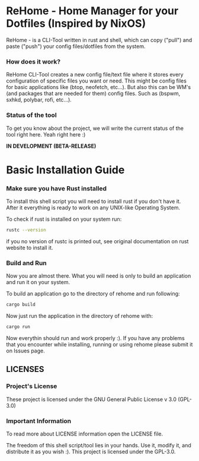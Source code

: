 # ReHome - Home Manager for your Dotfiles (Inspired by NixOS)

ReHome - is a CLI-Tool written in rust and shell, which can copy ("pull") and paste ("push") your config files/dotfiles from the system.

### How does it work?

ReHome CLI-Tool creates a new config file/text file where it stores every configuration of specific files you want or need.
This might be config files for basic applications like (btop, neofetch, etc...). But also this can be WM's (and packages that are needed for them) config files.
Such as (bspwm, sxhkd, polybar, rofi, etc...).

### Status of the tool

To get you know about the project, we will write the current status of the tool right here. Yeah right here :)

**IN DEVELOPMENT (BETA-RELEASE)**

# Basic Installation Guide

### Make sure you have Rust installed
To install this shell script you will need to install rust if you don't have it.
After it everything is ready to work on any UNIX-like Operating System.

To check if rust is installed on your system run:

```sh
rustc --version
```

if you no version of rustc is printed out, see original documentation on rust website to install it.

### Build and Run
Now you are almost there. What you will need is only to build an application and run it on your system.

To build an application go to the directory of rehome and run following:

```sh
cargo build
```

Now just run the application in the directory of rehome with:

```sh
cargo run
```

Now everythin should run and work properly :).
If you have any problems that you encounter while installing, running or using rehome please submit it on Issues page.

## LICENSES

### Project's License
These project is licensed under the GNU General Public License v 3.0
(GPL-3.0)

### Important Information

To read more about LICENSE information open the LICENSE file.


The freedom of this shell script/tool lies in your hands. Use it, modify it, and distribute it as you wish :). This project is licensed under the GPL-3.0.

